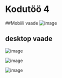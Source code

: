 # Kodutöö 4

##Mobiili vaade
![image](https://user-images.githubusercontent.com/71014196/138612694-06ce3e74-3bff-46d9-b395-47da8236eb6c.png)

## desktop vaade
![image](https://user-images.githubusercontent.com/71014196/138612783-e2301d58-40ee-4409-9d77-d997b236f441.png)

![image](https://user-images.githubusercontent.com/71014196/138612793-fc5ca0f1-d9ab-40cb-8c58-613f502dbea7.png)

![image](https://user-images.githubusercontent.com/71014196/138612802-e8562cc8-e634-4e40-8ff2-9bab38fc0f8a.png)
